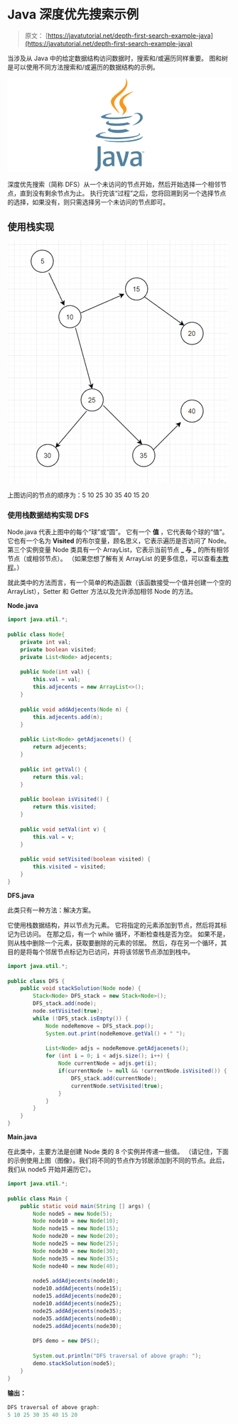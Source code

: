 # Java 深度优先搜索示例

> 原文： [https://javatutorial.net/depth-first-search-example-java](https://javatutorial.net/depth-first-search-example-java)

当涉及从 Java 中的给定数据结构访问数据时，搜索和/或遍历同样重要。 图和树是可以使用不同方法搜索和/或遍历的数据结构的示例。

![java-featured-image](img/e0db051dedc1179e7424b6d998a6a772.jpg)

深度优先搜索（简称 DFS）从一个未访问的节点开始，然后开始选择一个相邻节点，直到没有剩余节点为止。 执行完该“过程”之后，您将回溯到另一个选择节点的选择，如果没有，则只需选择另一个未访问的节点即可。

## 使用栈实现

![DFS Iterative](img/677972a44b34e24ae1c260f8cc776225.jpg)

上图访问的节点的顺序为：5 10 25 30 35 40 15 20

### 使用栈数据结构实现 DFS

Node.java 代表上图中的每个“球”或“圆”。 它有一个 **值** ，它代表每个球的“值”。 它也有一个名为 **Visited** 的布尔变量，顾名思义，它表示遍历是否访问了 Node。 第三个实例变量 Node 类具有一个 ArrayList，它表示当前节点 **_ 与 _** 的所有相邻节点（或相邻节点）。 （如果您想了解有关 ArrayList 的更多信息，可以查看[本教程](https://javatutorial.net/java-arraylist-example)。）

就此类中的方法而言，有一个简单的构造函数（该函数接受一个值并创建一个空的 ArrayList），Setter 和 Getter 方法以及允许添加相邻 Node 的方法。

**Node.java**

```java
import java.util.*;

public class Node{
    private int val;
    private boolean visited;
    private List<Node> adjecents;

    public Node(int val) {
        this.val = val;
        this.adjecents = new ArrayList<>();
    }

    public void addAdjecents(Node n) {
        this.adjecents.add(n);
    }

    public List<Node> getAdjacenets() {
        return adjecents;
    }

    public int getVal() {
        return this.val;
    }

    public boolean isVisited() {
        return this.visited;
    }

    public void setVal(int v) {
        this.val = v;
    }

    public void setVisited(boolean visited) {
        this.visited = visited;
    }
}
```

**DFS.java**

此类只有一种方法：解决方案。

它使用栈数据结构，并以节点为元素。 它将指定的元素添加到节点，然后将其标记为已访问。 在那之后，有一个 while 循环，不断检查栈是否为空。 如果不是，则从栈中删除一个元素，获取要删除的元素的邻居。 然后，存在另一个循环，其目的是将每个邻居节点标记为已访问，并将该邻居节点添加到栈中。

```java
import java.util.*;

public class DFS {
    public void stackSolution(Node node) {
		Stack<Node> DFS_stack = new Stack<Node>();
		DFS_stack.add(node);
		node.setVisited(true);
		while (!DFS_stack.isEmpty()) {
			Node nodeRemove = DFS_stack.pop();
			System.out.print(nodeRemove.getVal() + " ");

			List<Node> adjs = nodeRemove.getAdjacenets();
			for (int i = 0; i < adjs.size(); i++) {
				Node currentNode = adjs.get(i);
				if(currentNode != null && !currentNode.isVisited()) {
					DFS_stack.add(currentNode);
					currentNode.setVisited(true);
				}
			}
		}
	}
}
```

**Main.java**

在此类中，主要方法是创建 Node 类的 8 个实例并传递一些值。 （请记住，下面的示例使用上图（图像）。我们将不同的节点作为邻居添加到不同的节点。此后，我们从 node5 开始并遍历它）。

```java
import java.util.*;

public class Main {
    public static void main(String [] args) {
        Node node5 = new Node(5);
        Node node10 = new Node(10);
        Node node15 = new Node(15);
        Node node20 = new Node(20);
        Node node25 = new Node(25);
        Node node30 = new Node(30);
        Node node35 = new Node(35);
        Node node40 = new Node(40);

        node5.addAdjecents(node10);
        node10.addAdjecents(node15);
        node15.addAdjecents(node20);
        node10.addAdjecents(node25);
        node25.addAdjecents(node35);
        node35.addAdjecents(node40);
        node25.addAdjecents(node30);

        DFS demo = new DFS();

        System.out.println("DFS traversal of above graph: ");
        demo.stackSolution(node5);
    }
}
```

**输出：**

```java
DFS traversal of above graph:
5 10 25 30 35 40 15 20
```